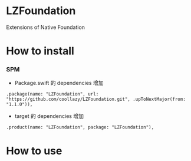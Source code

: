 # LZFoundation

Extensions of Native Foundation 

# How to install

### SPM

- Package.swift 的 dependencies 增加

```
.package(name: "LZFoundation", url: "https://github.com/coollazy/LZFoundation.git", .upToNextMajor(from: "1.1.0")),
```

- target 的 dependencies 增加

```
.product(name: "LZFoundation", package: "LZFoundation"),
```

# How to use

